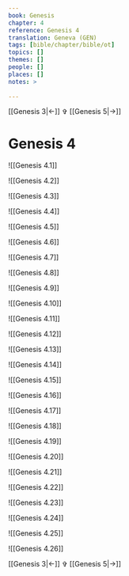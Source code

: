 ```yaml
---
book: Genesis
chapter: 4
reference: Genesis 4
translation: Geneva (GEN)
tags: [bible/chapter/bible/ot]
topics: []
themes: []
people: []
places: []
notes: >
  
---
```


[[Genesis 3|<-]] ✞ [[Genesis 5|->]]

# Genesis 4

![[Genesis 4.1]]

![[Genesis 4.2]]

![[Genesis 4.3]]

![[Genesis 4.4]]

![[Genesis 4.5]]

![[Genesis 4.6]]

![[Genesis 4.7]]

![[Genesis 4.8]]

![[Genesis 4.9]]

![[Genesis 4.10]]

![[Genesis 4.11]]

![[Genesis 4.12]]

![[Genesis 4.13]]

![[Genesis 4.14]]

![[Genesis 4.15]]

![[Genesis 4.16]]

![[Genesis 4.17]]

![[Genesis 4.18]]

![[Genesis 4.19]]

![[Genesis 4.20]]

![[Genesis 4.21]]

![[Genesis 4.22]]

![[Genesis 4.23]]

![[Genesis 4.24]]

![[Genesis 4.25]]

![[Genesis 4.26]]

[[Genesis 3|<-]] ✞ [[Genesis 5|->]]

